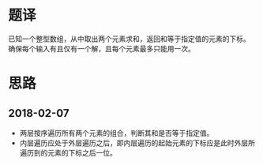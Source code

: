 # 题译
已知一个整型数组，从中取出两个元素求和，返回和等于指定值的元素的下标。
确保每个输入有且仅有一个解，且每个元素最多只能用一次。

# 思路
## 2018-02-07
- 两层按序遍历所有两个元素的组合，判断其和是否等于指定值。
- 内层遍历应处于外层遍历之后，即内层遍历的起始元素的下标应是此时外层所遍历到的元素的下标之后一位。
